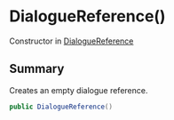 # DialogueReference()

Constructor in [DialogueReference](./)

## Summary

Creates an empty dialogue reference.

```csharp
public DialogueReference()
```
